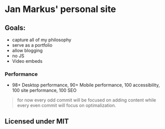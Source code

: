 # Jan Markus' personal site
## Goals:
- capture all of my philosophy
- serve as a portfolio
- allow blogging
- no JS
- Video embeds
### Performance

- 98+ Desktop performance, 90+ Mobile performance, 100 accessibility, 100 site performance, 100 SEO
> for now every odd commit will be focused on adding content while every even commit will focus on optimalization. 
## Licensed under MIT
